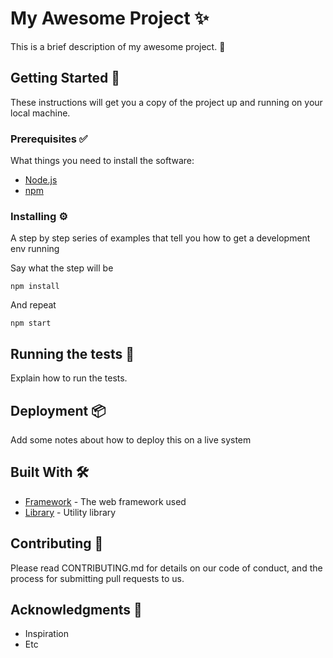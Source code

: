 # My Awesome Project ✨

This is a brief description of my awesome project.  🚀

## Getting Started 🏁

These instructions will get you a copy of the project up and running on your local machine.

### Prerequisites ✅

What things you need to install the software:

*   [Node.js](https://nodejs.org/)
*   [npm](https://www.npmjs.com/)

### Installing ⚙️

A step by step series of examples that tell you how to get a development env running

Say what the step will be

```
npm install
```

And repeat

```
npm start
```

## Running the tests 🧪

Explain how to run the tests.

## Deployment 📦

Add some notes about how to deploy this on a live system

## Built With 🛠️

*   [Framework](https://example.com) - The web framework used
*   [Library](https://example.com) - Utility library

## Contributing 🤝

Please read CONTRIBUTING.md for details on our code of conduct, and the process for submitting pull requests to us.

## Acknowledgments 🙏

*   Inspiration
*   Etc
